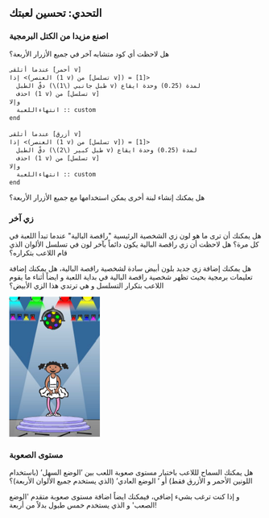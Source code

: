 ## التحدي: تحسين لعبتك

### اصنع مزيدا من الكتل البرمجية

هل لاحظت أي كود متشابه آخر في جميع الأزرار الأربعة؟

```blocks3
عندما أتلقى [أحمر v]
إذا <(العنصر (1 v) من [تسلسل v]) = [1]> 
  دقّ الطبل (\(1\) طبل جانبي v) لمدة (0.25) وحدة ايقاع
  احذف (1 v) من [تسلسل v]
وإلا 
  انتهاءاللعبة :: custom
end

عندما أتلقى [أزرق v]
إذا <(العنصر (1 v) من [تسلسل v]) = [1]> 
  دقّ الطبل (\(2\) طبل كبیر v) لمدة (0.25) وحدة ايقاع
  احذف (1 v) من [تسلسل v]
وإلا 
  انتهاءاللعبة :: custom
end
```

هل يمكنك إنشاء لبنة أخرى يمكن استخدامها مع جميع الأزرار الأربعة؟

### زي آخر

هل يمكنك أن ترى ما هو لون زي الشخصية الرئيسية "راقصة البالية" عندما تبدأ اللعبة في كل مرة؟ هل لاحظت أن زي راقصة البالية يكون دائماً بآخر لون في تسلسل الألوان الذي قام اللاعب بتكراره؟

هل يمكنك إضافة زي جديد بلون أبيض سادة لشخصية راقصة البالية، هل يمكنك إضافة تعليمات برمجية بحيث تظهر شخصية راقصة البالية في بداية اللعبة و ايضاً أثناء ما يقوم اللاعب بتكرار التسلسل و هي ترتدي هذا الزي الأبيض؟

![لقطة الشاشة](images/colour-white.png)

### مستوى الصعوبة

هل يمكنك السماح لللاعب باختيار مستوى صعوبة اللعب بين ’الوضع السهل’ (باستخدام اللونين الأحمر و الأزرق فقط) أو ’ الوضع العادي’ (الذي يستخدم جميع الألوان الأربعة)؟

و إذا كنت ترغب بشيء إضافي، فيمكنك ايضاً اضافة مستوى صعوبة متقدم 'الوضع الصعب' و الذي يستخدم خمس طبول بدلاً من أربعة!